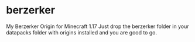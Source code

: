 # berzerker
My Berzerker Origin for Minecraft 1.17
Just drop the berzerker folder in your datapacks folder with origins installed and you are good to go.
